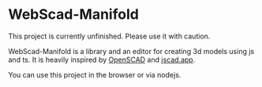 # WebScad-Manifold

This project is currently unfinished. Please use it with caution.

WebScad-Manifold is a library and an editor for creating 3d models using js and ts. It is heavily inspired by [OpenSCAD](https://openscad.org/) and [jscad.app](https://jscad.app/).

You can use this project in the browser or via nodejs.